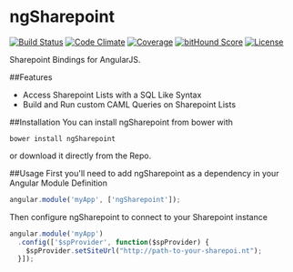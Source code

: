 # ngSharepoint
[![Build Status](https://img.shields.io/travis/maxjoehnk/ngSharepoint.svg?style=flat-square)](https://travis-ci.org/maxjoehnk/ngSharepoint)
[![Code Climate](https://img.shields.io/codeclimate/github/kabisaict/flow.svg?style=flat-square)](https://codeclimate.com/github/maxjoehnk/ngSharepoint)
[![Coverage](https://img.shields.io/codeclimate/coverage/github/maxjoehnk/ngSharepoint.svg?style=flat-square)](https://codeclimate.com/github/maxjoehnk/ngSharepoint)
[![bitHound Score](https://www.bithound.io/github/maxjoehnk/ngSharepoint/badges/score.svg)](https://www.bithound.io/github/maxjoehnk/ngSharepoint)
[![License](https://img.shields.io/badge/license-Apache%202.0-brightgreen.svg?style=flat-square)](https://github.com/maxjoehnk/ngSharepoint/blob/master/LICENSE)

Sharepoint Bindings for AngularJS.

##Features
- Access Sharepoint Lists with a SQL Like Syntax
- Build and Run custom CAML Queries on Sharepoint Lists

##Installation
You can install ngSharepoint from bower with
```
bower install ngSharepoint
```
or download it directly from the Repo.

##Usage
First you'll need to add ngSharepoint as a dependency in your Angular Module Definition
```js
angular.module('myApp', ['ngSharepoint']);
```
Then configure ngSharepoint to connect to your Sharepoint instance
```js
angular.module('myApp')
  .config(['$spProvider', function($spProvider) {
    $spProvider.setSiteUrl("http://path-to-your-sharepoi.nt");
  }]);
```
